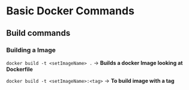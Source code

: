 # Basic Docker Commands

## Build commands

### Building a Image

`docker build -t <setImageName> .` -> **Builds a docker Image looking at Dockerfile**

`docker build -t <setImageName>:<tag>` -> **To build image with a tag**
